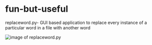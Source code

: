 # fun-but-useful

replaceword.py- GUI based application to replace every instance of a particular word in a file with another word

![image of replaceword.py](https://github.com/abhik-b/python_automate/blob/master/Screenshot%20(6).png)
